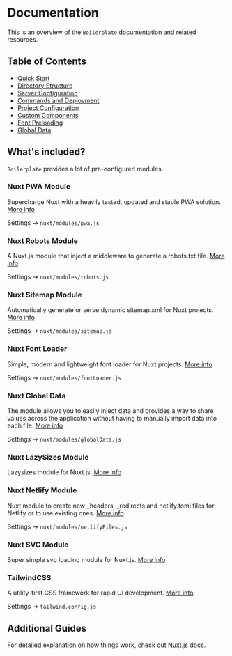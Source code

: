 # Documentation

This is an overview of the `Boilerplate` documentation and related resources.

## Table of Contents

- [Quick Start](quick-start.md)
- [Directory Structure](directory-structure.md)
- [Server Configuration](server-configuration.md)
- [Commands and Deployment](commands-and-deployment.md)
- [Project Configuration](project-configuration.md)
- [Custom Components](custom-components/README.md)
- [Font Preloading](font-preloading.md)
- [Global Data](global-data.md)

## What's included?

`Boilerplate` provides a lot of pre-configured modules.

### Nuxt PWA Module

Supercharge Nuxt with a heavily tested, updated and stable PWA solution. [More info](https://github.com/nuxt-community/pwa-module)

Settings → `nuxt/modules/pwa.js`

### Nuxt Robots Module

A Nuxt.js module that inject a middleware to generate a robots.txt file. [More info](https://github.com/nuxt-community/robots-module)

Settings → `nuxt/modules/robots.js`

### Nuxt Sitemap Module

Automatically generate or serve dynamic sitemap.xml for Nuxt projects. [More info](https://github.com/nuxt-community/sitemap-module)

Settings → `nuxt/modules/sitemap.js`

### Nuxt Font Loader

Simple, modern and lightweight font loader for Nuxt projects. [More info](https://github.com/ivodolenc/nuxt-font-loader)

Settings → `nuxt/modules/fontLoader.js`

### Nuxt Global Data

The module allows you to easily inject data and provides a way to share values across the application without having to manually import data into each file. [More info](global-data.md)

Settings → `nuxt/modules/globalData.js`

### Nuxt LazySizes Module

Lazysizes module for Nuxt.js. [More info](https://github.com/ivodolenc/nuxt-lazysizes)

### Nuxt Netlify Module

Nuxt module to create new \_headers, \_redirects and netlify.toml files for Netlify or to use existing ones. [More info](https://github.com/nuxt-community/netlify-files-module)

Settings → `nuxt/modules/netlifyFiles.js`

### Nuxt SVG Module

Super simple svg loading module for Nuxt.js. [More info](https://github.com/nuxt-community/svg-module)

### TailwindCSS

A utility-first CSS framework for rapid UI development. [More info](https://tailwindcss.com/docs)

Settings → `tailwind.config.js`

## Additional Guides

For detailed explanation on how things work, check out [Nuxt.js](https://nuxtjs.org/) docs.
